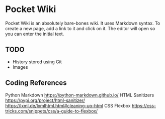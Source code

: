 # Pocket Wiki

Pocket Wiki is an absolutely bare-bones wiki. It uses Markdown syntax.
To create a new page, add a link to it and click on it. The editor
will open so you can enter the initial text.

## TODO

* History stored using Git
* Images

## Coding References

Python Markdown
	https://python-markdown.github.io/
HTML Sanitizers
	https://pypi.org/project/html-sanitizer/
	https://lxml.de/lxmlhtml.html#cleaning-up-html
CSS Flexbox
	https://css-tricks.com/snippets/css/a-guide-to-flexbox/

